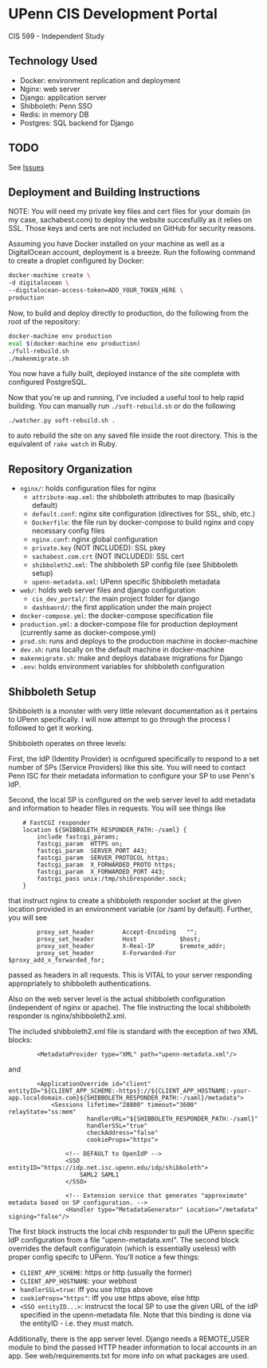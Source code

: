 # UPenn CIS Development Portal
CIS 599 - Independent Study

## Technology Used

* Docker: environment replication and deployment
* Nginx: web server
* Django: application server
* Shibboleth: Penn SSO
* Redis: in memory DB
* Postgres: SQL backend for Django

## TODO

See [Issues](https://github.com/sachabest/cis599/issues)

## Deployment and Building Instructions

NOTE: You will need my private key files and cert files for your domain (in my case, sachabest.com) to deploy the website succesfullly as it relies on SSL. Those keys and certs are not included on GitHub for security reasons. 

Assuming you have Docker installed on your machine as well as a DigitalOcean account, deployment is a breeze. Run the following command to create a droplet configured by Docker:

```bash
docker-machine create \
-d digitalocean \
--digitalocean-access-token=ADD_YOUR_TOKEN_HERE \
production
```

Now, to build and deploy directly to production, do the following from the root of the repository:

```bash
docker-machine env production
eval $(docker-machine env production)
./full-rebuild.sh
./makenmigrate.sh
```

You now have a fully built, deployed instance of the site complete with configured PostgreSQL. 

Now that you're up and running, I've included a useful tool to help rapid building. You can manually run ``` ./soft-rebuild.sh ``` or do the following

``` ./watcher.py soft-rebuild.sh . ```

to auto rebuild the site on any saved file inside the root directory. This is the equivalent of ``` rake watch ``` in Ruby. 

## Repository Organization

* ```nginx/```: holds configuration files for nginx
  * ```attribute-map.xml```: the shibboleth attributes to map (basically default)
  * ```default.conf```: nginx site configuration (directives for SSL, shib, etc.)
  * ```Dockerfile```: the file run by docker-compose to build nginx and copy necessary config files
  * ```nginx.conf```: nginx global configuration
  * ```private.key``` (NOT INCLUDED): SSL pkey
  * ```sachabest.com.crt``` (NOT INCLUDED): SSL cert
  * ```shibboleth2.xml```: The shibboleth SP config file (see Shibboleth setup)
  * ```upenn-metadata.xml```: UPenn specific Shibboleth metadata
* ```web/```: holds web server files and django configuration
  * ```cis_dev_portal/```: the main project folder for django
  * ```dashbaord/```: the first application under the main project
* ```docker-compose.yml```: the docker-compose specification file
* ```production.yml```: a docker-compose file for production deployment (currently same as docker-compose.yml)
* ```prod.sh```: runs and deploys to the production machine in docker-machine
* ```dev.sh```: runs locally on the default machine in docker-machine
* ```makenmigrate.sh```: make and deploys database migrations for Django
* ```.env```: holds environment variables for shibboleth configuration


## Shibboleth Setup

Shibboleth is a monster with very little relevant documentation as it pertains to UPenn specifically. I will now attempt to go through the process I followed to get it working.

Shibboleth operates on three levels: 

First, the IdP (Identity Provider) is ocnfigured specifically to respond to  a set number of SPs (Service Providers) like this site. You will need to contact Penn ISC for their metadata information to configure your SP to use Penn's IdP. 

Second, the local SP is configured on the web server level to add metadata and information to header files in requests. You will see things like

```
    # FastCGI responder
    location ${SHIBBOLETH_RESPONDER_PATH:-/saml} {
        include fastcgi_params;
        fastcgi_param  HTTPS on;
        fastcgi_param  SERVER_PORT 443;
        fastcgi_param  SERVER_PROTOCOL https;
        fastcgi_param  X_FORWARDED_PROTO https;
        fastcgi_param  X_FORWARDED_PORT 443;
        fastcgi_pass unix:/tmp/shibresponder.sock;
    }
```

that instruct nginx to create a shibboleth responder socket at the given location provided in an environment variable (or /saml by default). Further, you will see 

```
        proxy_set_header        Accept-Encoding   "";
        proxy_set_header        Host            $host;
        proxy_set_header        X-Real-IP       $remote_addr;
        proxy_set_header        X-Forwarded-For $proxy_add_x_forwarded_for;
```

passed as headers in all requests. This is VITAL to your server responding appropriately to shibboleth authentications. 

Also on the web server level is the actual shibboleth configuration (independent of nginx or apache). The file instructing the local shibboleth responder is nginx/shibboleth2.xml. 

The included shibboleth2.xml file is standard with the exception of two XML blocks:

```
        <MetadataProvider type="XML" path="upenn-metadata.xml"/>
```

and 

```
        <ApplicationOverride id="client" entityID="${CLIENT_APP_SCHEME:-https}://${CLIENT_APP_HOSTNAME:-your-app.localdomain.com}${SHIBBOLETH_RESPONDER_PATH:-/saml}/metadata">
            <Sessions lifetime="28800" timeout="3600" relayState="ss:mem"
                      handlerURL="${SHIBBOLETH_RESPONDER_PATH:-/saml}"
                      handlerSSL="true"
                      checkAddress="false"
                      cookieProps="https">

                <!-- DEFAULT to OpenIdP -->
                <SSO entityID="https://idp.net.isc.upenn.edu/idp/shibboleth">
                    SAML2 SAML1
                </SSO>

                <!-- Extension service that generates "approximate" metadata based on SP configuration. -->
                <Handler type="MetadataGenerator" Location="/metadata" signing="false"/>
```

The first block instructs the local chib responder to pull the UPenn specific IdP configuration from a file "upenn-metadata.xml". The second block overrides the default configuratoin (which is essentially useless) with proper config specifc to UPenn. You'll notice a few things: 

* ```CLIENT_APP_SCHEME```: https or http (usually the former)
* ```CLIENT_APP_HOSTNAME```: your webhost
* ```handlerSSL=true```: iff you use https above
* ```cookieProps="https"```: iff you use https above, else http
* ```<SSO entityID...>```: instrucst the local SP to use the given URL of the IdP specified in the upenn-metadata file. Note that this binding is done via the entityID - i.e. they must match. 


Additionally, there is the app server level. Django needs a REMOTE_USER module to bind the passed HTTP header information to local accounts in an app. See web/requirements.txt for more info on what packages are used. 

